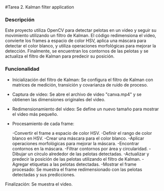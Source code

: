 #Tarea 2. Kalman filter application
### Descripción 
Este proyecto utiliza OpenCV para detectar pelotas en un video y seguir su movimiento utilizando un filtro de Kalman. El código redimensiona el video, convierte los frames a espacio de color HSV, aplica una máscara para detectar el color blanco, y utiliza operaciones morfológicas para mejorar la detección. Finalmente, se encuentran los contornos de las pelotas y se actualiza el filtro de Kalman para predecir su posición.
### Funcionalidad 

- Inicialización del filtro de Kalman: Se configura el filtro de Kalman con matrices de medición, transición y covarianza de ruido de proceso.

- Captura de video: Se abre el archivo de video "canva.mp4" y se obtienen las dimensiones originales del video.

- Redimensionamiento del video: Se define un nuevo tamaño para mostrar el video más pequeño.

- Procesamiento de cada frame:


    -Convertir el frame a espacio de color HSV.
    -Definir el rango de color blanco en HSV.
    -Crear una máscara para el color blanco.
    -Aplicar operaciones morfológicas para mejorar la máscara.
    -Encontrar contornos en la máscara.
    -Filtrar contornos por área y circularidad.
    -Dibujar un círculo alrededor de las pelotas detectadas.
    -Actualizar y predecir la posición de las pelotas utilizando el filtro de Kalman.
    -Agregar etiquetas a las pelotas detectadas.
    -Mostrar el frame procesado: Se muestra el frame redimensionado con las pelotas detectadas y sus predicciones.

Finalización: Se muestra el video. 

